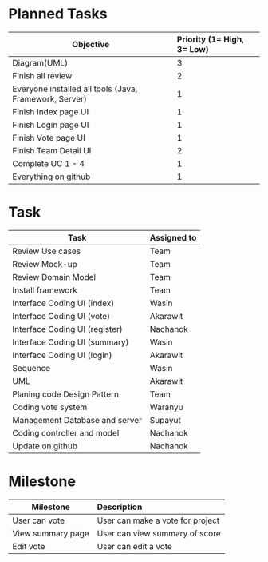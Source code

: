 # Planned Tasks
| Objective | Priority (1= High, 3= Low) |
| --------- |:-------------------------- |
| Diagram(UML)| 3 |
| Finish all review | 2 |
| Everyone installed all tools (Java, Framework, Server) | 1 |
| Finish Index page UI | 1 |
| Finish Login page UI | 1 |
| Finish Vote page UI | 1 |
| Finish Team Detail UI | 2 |
| Complete UC 1 - 4 | 1 |
| Everything on github | 1 |

# Task

| Task | Assigned to |
| ---- |:----------- |
| Review Use cases | Team |
| Review Mock-up | Team |
| Review Domain Model | Team |
| Install framework | Team |
| Interface Coding UI (index) | Wasin |
| Interface Coding UI (vote) | Akarawit |
| Interface Coding UI (register) | Nachanok |
| Interface Coding UI (summary) | Wasin |
| Interface Coding UI (login) | Akarawit |
| Sequence | Wasin |
| UML | Akarawit |
| Planing code Design Pattern | Team |
| Coding vote system | Waranyu |
| Management Database and server | Supayut |
| Coding controller and model | Nachanok |
| Update on github | Nachanok |

# Milestone

| Milestone | Description |
| --------- |:----------- |
| User can vote | User can make a vote for project |
| View summary page | User can view summary of score |
| Edit vote | User can edit a vote |
